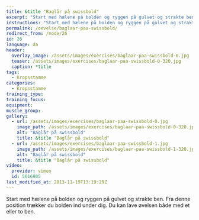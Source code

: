 ```yaml
---
title: &title "Baglår på swissbold"
excerpt: "Start med hælene på bolden og ryggen på gulvet og strakte ben. Fra denne position trækker du bolden ind under dig. Du kan lave øvelsen både med et eller to ben."
instructions: "Start med hælene på bolden og ryggen på gulvet og strakte ben. Fra denne position trækker du bolden ind under dig. Du kan lave øvelsen både med et eller to ben."
permalink: /oevelse/baglaar-paa-swissbold/
redirect_from: /node/26
id: 26
language: da
header:
  overlay_image: /assets/images/exercises/baglaar-paa-swissbold-0.jpg
  teaser: /assets/images/exercises/baglaar-paa-swissbold-0-320.jpg
  caption: *title
tags:
  - Kropsstamme
categories:
  - Kropsstamme
training_type: 
training_focus: 
equipment:
muscle_group:
gallery:
  - url: /assets/images/exercises/baglaar-paa-swissbold-0.jpg
    image_path: /assets/images/exercises/baglaar-paa-swissbold-0-320.jpg
    alt: "Baglår på swissbold"
    title: &title "Baglår på swissbold"
  - url: /assets/images/exercises/baglaar-paa-swissbold-1.jpg
    image_path: /assets/images/exercises/baglaar-paa-swissbold-1-320.jpg
    alt: "Baglår på swissbold"
    title: &title "Baglår på swissbold"
video:
  provider: vimeo
  id: 5016905
last_modified_at: 2013-11-19T13:19:29Z
---
```


Start med hælene på bolden og ryggen på gulvet og strakte ben. Fra denne position trækker du bolden ind under dig. Du kan lave øvelsen både med et eller to ben.
